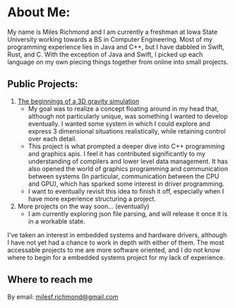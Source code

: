 # About Me:
My name is Miles Richmond and I am currently a freshman at Iowa State University working towards a BS in Computer Engineering. Most of my programming experience lies in Java and C++, but I have dabbled in Swift, Rust, and C. With the exception of Java and Swift, I picked up each language on my own piecing things together from online into small projects.

## Public Projects:
1. [The beginnings of a 3D gravity simulation](https://github.com/milesrichmond/opengl-learning)
   - My goal was to realize a concept floating around in my head that, although not particularly unique, was something I wanted to develop eventually. I wanted some system in which I could explore and express 3 dimensional situations realistically, while retaining control over each detail. 
   - This project is what prompted a deeper dive into C++ programming and graphics apis. I feel it has contributed significantly to my understanding of compilers and lower level data management. It has also opened the world of graphics programming and communication between systems (In particular, communication between the CPU and GPU), which has sparked some interest in driver programming.
   - I want to eventually revisit this idea to finish it off, especially when I have more experience structuring a project.
3. More projects on the way soon... (eventually)
   - I am currently exploring json file parsing, and will release it once it is in a workable state.

I've taken an interest in embedded systems and hardware drivers, although I have not yet had a chance to work in depth with either of them. The most accessable projects to me are more software oriented, and I do not know where to begin for a embedded systems project for my lack of experience.

## Where to reach me
By email: <milesf.richmond@gmail.com>

<!--
**milesrichmond/milesrichmond** is a ✨ _special_ ✨ repository because its `README.md` (this file) appears on your GitHub profile.

Here are some ideas to get you started:

- 🔭 I’m currently working on ...
- 🌱 I’m currently learning ...
- 👯 I’m looking to collaborate on ...
- 🤔 I’m looking for help with ...
- 💬 Ask me about ...
- 📫 How to reach me: ...
- 😄 Pronouns: ...
- ⚡ Fun fact: ...
-->
